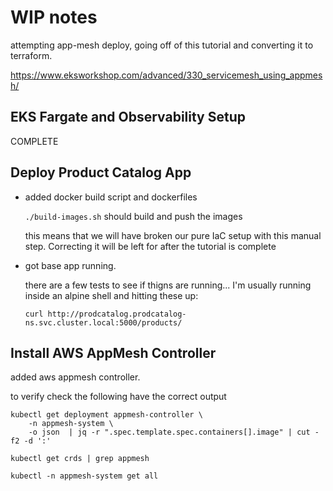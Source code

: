 # WIP notes

attempting app-mesh deploy, going off of this tutorial and converting it to
terraform.

https://www.eksworkshop.com/advanced/330_servicemesh_using_appmesh/

## EKS Fargate and Observability Setup

COMPLETE

## Deploy Product Catalog App

- added docker build script and dockerfiles

  `./build-images.sh` should build and push the images

  this means that we will have broken our pure IaC setup with this manual step.
  Correcting it will be left for after the tutorial is complete

- got base app running.

  there are a few tests to see if thigns are running... I'm usually running
  inside an alpine shell and hitting these up:

  `curl http://prodcatalog.prodcatalog-ns.svc.cluster.local:5000/products/`

## Install AWS AppMesh Controller

added aws appmesh controller.

to verify check the following have the correct output

```
kubectl get deployment appmesh-controller \
    -n appmesh-system \
    -o json  | jq -r ".spec.template.spec.containers[].image" | cut -f2 -d ':'

kubectl get crds | grep appmesh

kubectl -n appmesh-system get all
```
